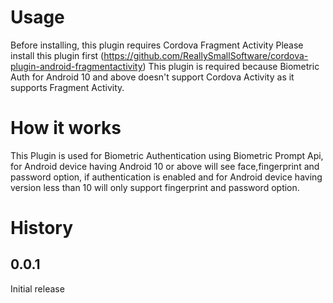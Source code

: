 # Usage
Before installing, this plugin requires Cordova Fragment Activity
Please install this plugin first (https://github.com/ReallySmallSoftware/cordova-plugin-android-fragmentactivity)
This plugin is required because Biometric Auth for Android 10 and above doesn't support Cordova Activity as it supports Fragment Activity.

# How it works
This Plugin is used for Biometric Authentication using Biometric Prompt Api, for Android device having Android 10 or above will see face,fingerprint and password option, if authentication is enabled and for Android device having version less than 10 will only support fingerprint and password option.

# History
## 0.0.1
Initial release
